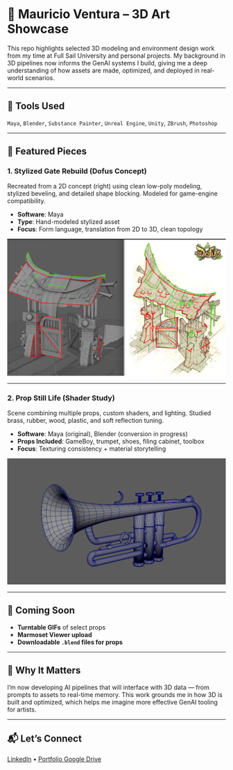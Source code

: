 # 🧱 Mauricio Ventura – 3D Art Showcase

This repo highlights selected 3D modeling and environment design work from my time at Full Sail University and personal projects. My background in 3D pipelines now informs the GenAI systems I build, giving me a deep understanding of how assets are made, optimized, and deployed in real-world scenarios.

---

## 🎨 Tools Used
`Maya`, `Blender`, `Substance Painter`, `Unreal Engine`, `Unity`, `ZBrush`, `Photoshop`

---

## 🧩 Featured Pieces

### 1. Stylized Gate Rebuild (Dofus Concept)
Recreated from a 2D concept (right) using clean low-poly modeling, stylized beveling, and detailed shape blocking. Modeled for game-engine compatibility.
- **Software**: Maya
- **Type**: Hand-modeled stylized asset
- **Focus**: Form language, translation from 2D to 3D, clean topology

![Stylized Gate](./assets/stylized_gate.png)

---

### 2. Prop Still Life (Shader Study)
Scene combining multiple props, custom shaders, and lighting. Studied brass, rubber, wood, plastic, and soft reflection tuning.
- **Software**: Maya (original), Blender (conversion in progress)
- **Props Included**: GameBoy, trumpet, shoes, filing cabinet, toolbox
- **Focus**: Texturing consistency + material storytelling

![Still Life](./assets/trumpet_scene.png)

---

## 🔄 Coming Soon
- **Turntable GIFs** of select props
- **Marmoset Viewer upload**
- **Downloadable `.blend` files for props**

---

## 🧠 Why It Matters
I’m now developing AI pipelines that will interface with 3D data — from prompts to assets to real-time memory. This work grounds me in how 3D is built and optimized, which helps me imagine more effective GenAI tooling for artists.

---

## 📬 Let’s Connect
[LinkedIn](https://www.linkedin.com/in/mauricio-ventura-52a14425a) • [Portfolio Google Drive](https://drive.google.com/drive/folders/1dkPJfTs0yhIqHl96e7kushHLTKjZIwOc)
